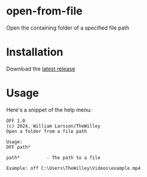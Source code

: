 # open-from-file
Open the containing folder of a specified file path 

# Installation
Download the [latest release](https://github.com/TheWilley/open-from-file/releases)
# Usage
Here's a snippet of the help menu: 
```
OFF 1.0
(c) 2024, William Larsson/TheWilley
Open a folder from a file path

Usage:
OFF path*

path*          - The path to a file

Example: off C:\Users\TheWilley\Videos\example.mp4
```
